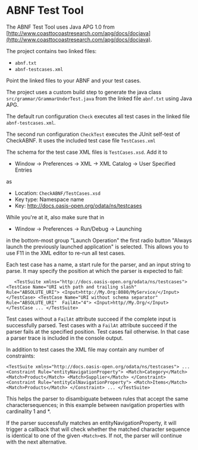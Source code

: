 # ABNF Test Tool #

The ABNF Test Tool uses Java APG 1.0 from [http://www.coasttocoastresearch.com/apg/docs/docjava](http://www.coasttocoastresearch.com/apg/docs/docjava).

The project contains two linked files:

- `abnf.txt`
- `abnf-testcases.xml`

Point the linked files to your ABNF and your test cases.

The project uses a custom build step to generate the java class
`src/grammar/GrammarUnderTest.java` from the linked file `abnf.txt` using Java APG. 

The default run configuration `Check` executes all test cases in the linked file `abnf-testcases.xml`.

The second run configuration `CheckTest` executes the JUnit self-test of CheckABNF. 
It uses the included test case file `TestCases.xml` 

The schema for the test case XML files is `TestCases.xsd`. Add it to

- Window -> Preferences -> XML -> XML Catalog -> User Specified Entries
     
as

- Location: `CheckABNF/TestCases.xsd`
- Key type: Namespace name
- Key:      http://docs.oasis-open.org/odata/ns/testcases
 
While you're at it, also make sure that in

- Window -> Preferences -> Run/Debug -> Launching

in the bottom-most group "Launch Operation" the first radio button 
"Always launch the previously launched application" is selected. 
This allows you to use F11 in the XML editor to re-run all test cases.
 
Each test case has a name, a start rule for the parser, and an input string to 
parse. It may specify the position at which the parser is expected to fail:

`   <TestSuite xmlns="http://docs.oasis-open.org/odata/ns/testcases">
     <TestCase Name="URI with path and trailing slash" 
               Rule="ABSOLUTE_URI">
       <Input>http://My.Org:8080/MyService/</Input>
     </TestCase>
     <TestCase Name="URI without schema separator" 
               Rule="ABSOLUTE_URI" 
               FailAt="4">
       <Input>http//My.Org/</Input>
     </TestCase
     ...
   </TestSuite>`
    
Test cases without a `FailAt` attribute succeed if the complete input is successfully parsed. Test cases with a `FailAt` attribute succeed if the parser fails at the specified position. Test cases fail otherwise. In that case a parser trace is included in the console output.

In addition to test cases the XML file may contain any number of constraints:

   `<TestSuite xmlns="http://docs.oasis-open.org/odata/ns/testcases">
     ...
     <Constraint Rule="entityNavigationProperty">
       <Match>Category</Match>
       <Match>Product</Match>
       <Match>Supplier</Match>
     </Constraint>
     <Constraint Rule="entityColNavigationProperty">
       <Match>Items</Match>
       <Match>Products</Match>
     </Constraint>
     ...
   </TestSuite>`
   
This helps the parser to disambiguate between rules that accept the same charactersequences; in this example between navigation properties with cardinality 1 and *.

If the parser successfully matches an entityNavigationProperty, it will trigger a
callback that will check whether the matched character sequence is identical to one of the given `<Match>`es. If not, the parser will continue with the next alternative.
